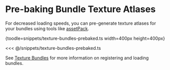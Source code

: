 # Pre-baking Bundle Texture Atlases

For decreased loading speeds, you can pre-generate texture atlases for your bundles using tools like [assetPack](https://github.com/pixijs/assetpack).

{toodle=snippets/texture-bundles-prebaked.ts width=400px height=400px}

<<< @/snippets/texture-bundles-prebaked.ts


See [Texture Bundles](./texture-bundles.md) for more information on registering and loading bundles.